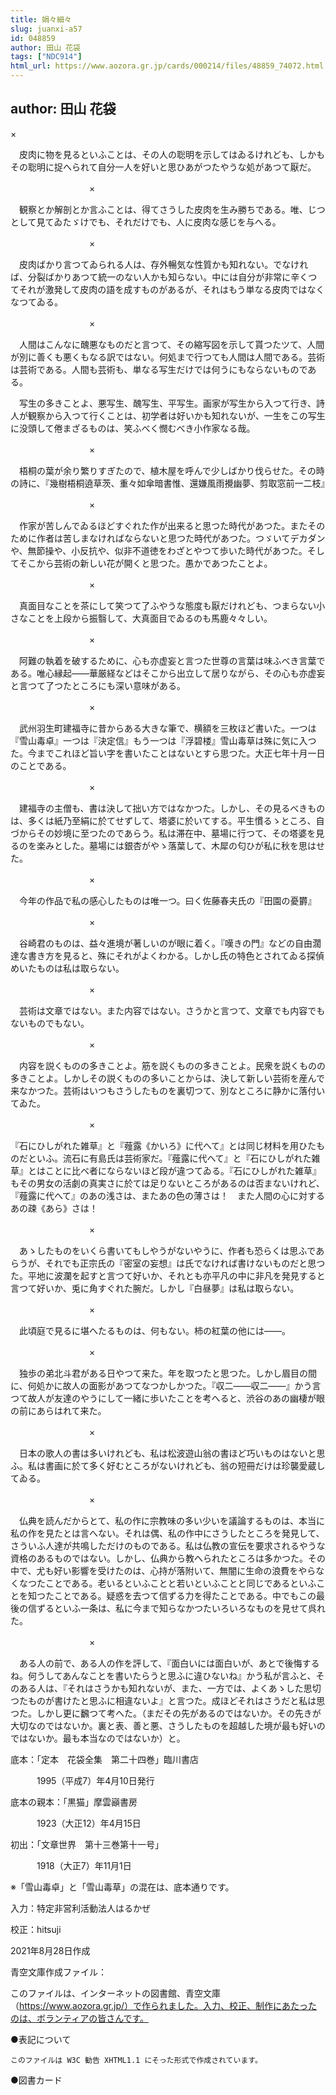 ```yaml
---
title: 娟々細々
slug: juanxi-a57
id: 048859
author: 田山 花袋
tags: ["NDC914"]
html_url: https://www.aozora.gr.jp/cards/000214/files/48859_74072.html
---
```


## author: 田山 花袋

×

　皮肉に物を見るといふことは、その人の聡明を示してはゐるけれども、しかもその聡明に捉へられて自分一人を好いと思ひあがつたやうな処があつて厭だ。

　　　　　　　　　×

　観察とか解剖とか言ふことは、得てさうした皮肉を生み勝ちである。唯、じつとして見てゐたゞけでも、それだけでも、人に皮肉な感じを与へる。

　　　　　　　　　×

　皮肉ばかり言つてゐられる人は、存外暢気な性質かも知れない。でなければ、分裂ばかりあつて統一のない人かも知らない。中には自分が非常に辛くつてそれが激発して皮肉の語を成すものがあるが、それはもう単なる皮肉ではなくなつてゐる。

　　　　　　　　　×

　人間はこんなに醜悪なものだと言つて、その縮写図を示して貰つたツて、人間が別に善くも悪くもなる訳ではない。何処まで行つても人間は人間である。芸術は芸術である。人間も芸術も、単なる写生だけでは何うにもならないものである。



　写生の多きことよ、悪写生、醜写生、平写生。画家が写生から入つて行き、詩人が観察から入つて行くことは、初学者は好いかも知れないが、一生をこの写生に没頭して倦まざるものは、笑ふべく憫むべき小作家なる哉。

　　　　　　　　　×

　梧桐の葉が余り繁りすぎたので、植木屋を呼んで少しばかり伐らせた。その時の詩に、『幾樹梧桐遶草茨、重々如傘暗書惟、還嫌風雨攪幽夢、剪取窓前一二枝』

　　　　　　　　　×

　作家が苦しんでゐるほどすぐれた作が出来ると思つた時代があつた。またそのために作者は苦しまなければならないと思つた時代があつた。つゞいてデカダンや、無節操や、小反抗や、似非不道徳をわざとやつて歩いた時代があつた。そしてそこから芸術の新しい花が開くと思つた。愚かであつたことよ。

　　　　　　　　　×

　真面目なことを茶にして笑つて了ふやうな態度も厭だけれども、つまらない小さなことを上段から振翳して、大真面目でゐるのも馬鹿々々しい。

　　　　　　　　　×

　阿難の執着を破するために、心も亦虚妄と言つた世尊の言葉は味ふべき言葉である。唯心縁起――華厳経などはそこから出立して居りながら、その心も亦虚妄と言つて了つたところにも深い意味がある。

　　　　　　　　　×

　武州羽生町建福寺に昔からある大きな筆で、横額を三枚ほど書いた。一つは『雪山毒卓』一つは『決定信』もう一つは『浮碧楼』雪山毒草は殊に気に入つた。今までこれほど旨い字を書いたことはないとすら思つた。大正七年十月一日のことである。

　　　　　　　　　×

　建福寺の主僧も、書は決して拙い方ではなかつた。しかし、その見るべきものは、多くは紙乃至絹に於てせずして、塔婆に於いてする。平生慣るゝところ、自づからその妙境に至つたのであらう。私は滞在中、墓場に行つて、その塔婆を見るのを楽みとした。墓場には銀杏がやゝ落葉して、木犀の匂ひが私に秋を思はせた。

　　　　　　　　　×

　今年の作品で私の感心したものは唯一つ。曰く佐藤春夫氏の『田園の憂欝』

　　　　　　　　　×

　谷崎君のものは、益々進境が著しいのが眼に着く。『嘆きの門』などの自由濶達な書き方を見ると、殊にそれがよくわかる。しかし氏の特色とされてゐる探偵めいたものは私は取らない。

　　　　　　　　　×

　芸術は文章ではない。また内容ではない。さうかと言つて、文章でも内容でもないものでもない。

　　　　　　　　　×

　内容を説くものの多きことよ。筋を説くものの多きことよ。民衆を説くものの多きことよ。しかしその説くものの多いことからは、決して新しい芸術を産んで来なかつた。芸術はいつもさうしたものを裏切つて、別なところに静かに落付いてゐた。

　　　　　　　　　×

『石にひしがれた雑草』と『薤露《かいろ》に代へて』とは同じ材料を用ひたものだといふ。流石に有島氏は芸術家だ。『薤露に代へて』と『石にひしがれた雑草』とはことに比べ者にならないほど段が違つてゐる。『石にひしがれた雑草』もその男女の活劇の真実さに於ては足りないところがあるのは否まないけれど、『薤露に代へて』のあの浅さは、またあの色の薄さは！　また人間の心に対するあの疎《あら》さは！

　　　　　　　　　×

　あゝしたものをいくら書いてもしやうがないやうに、作者も恐らくは思ふであらうが、それでも正宗氏の『密室の妄想』は氏でなければ書けないものだと思つた。平地に波瀾を起すと言つて好いか、それとも亦平凡の中に非凡を発見すると言つて好いか、兎に角すぐれた腕だ。しかし『白昼夢』は私は取らない。

　　　　　　　　　×

　此頃庭で見るに堪へたるものは、何もない。柿の紅葉の他には――。

　　　　　　　　　×

　独歩の弟北斗君がある日やつて来た。年を取つたと思つた。しかし眉目の間に、何処かに故人の面影があつてなつかしかつた。『収二――収二――』かう言つて故人が友達のやうにして一緒に歩いたことを考へると、渋谷のあの幽棲が眼の前にあらはれて来た。

　　　　　　　　　×

　日本の歌人の書は多いけれども、私は松波遊山翁の書ほど巧いものはないと思ふ。私は書画に於て多く好むところがないけれども、翁の短冊だけは珍襲愛蔵してゐる。

　　　　　　　　　×

　仏典を読んだからとて、私の作に宗教味の多い少いを議論するものは、本当に私の作を見たとは言へない。それは偶、私の作中にさうしたところを発見して、さういふ人達が共鳴しただけのものである。私は仏教の宣伝を要求されるやうな資格のあるものではない。しかし、仏典から教へられたところは多かつた。その中で、尤も好い影響を受けたのは、心持が落附いて、無闇に生命の浪費をやらなくなつたことである。老いるといふことと若いといふことと同じであるといふことを知つたことである。疑惑を去つて信ずる力を得たことである。中でもこの最後の信ずるといふ一条は、私に今まで知らなかつたいろいろなものを見せて呉れた。

　　　　　　　　　×

　ある人の前で、ある人の作を評して、『面白いには面白いが、あとで後悔するね。何うしてあんなことを書いたらうと思ふに違ひないね』かう私が言ふと、そのある人は、『それはさうかも知れないが、また、一方では、よくあゝした思切つたものが書けたと思ふに相違ないよ』と言つた。成ほどそれはさうだと私は思つた。しかし更に飜つて考へた。（まだその先があるのではないか。その先きが大切なのではないか。裏と表、善と悪、さうしたものを超越した境が最も好いのではないか。最も本当なのではないか）と。













底本：「定本　花袋全集　第二十四巻」臨川書店

　　　1995（平成7）年4月10日発行

底本の親本：「黒猫」摩雲巓書房

　　　1923（大正12）年4月15日

初出：「文章世界　第十三巻第十一号」

　　　1918（大正7）年11月1日

※「雪山毒卓」と「雪山毒草」の混在は、底本通りです。

入力：特定非営利活動法人はるかぜ

校正：hitsuji

2021年8月28日作成

青空文庫作成ファイル：

このファイルは、インターネットの図書館、青空文庫（https://www.aozora.gr.jp/）で作られました。入力、校正、制作にあたったのは、ボランティアの皆さんです。











●表記について


	このファイルは W3C 勧告 XHTML1.1 にそった形式で作成されています。







●図書カード